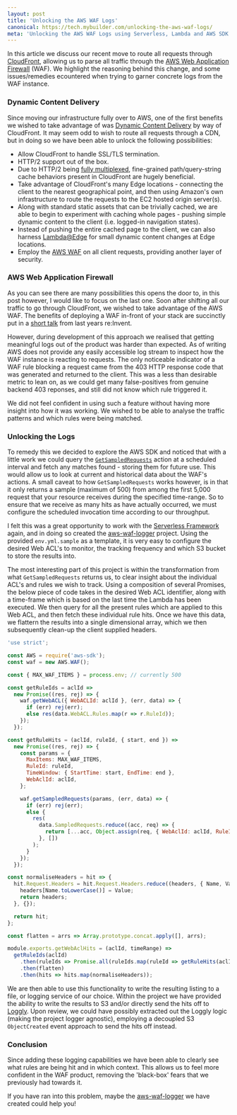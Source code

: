 ```yaml
---
layout: post
title: 'Unlocking the AWS WAF Logs'
canonical: https://tech.mybuilder.com/unlocking-the-aws-waf-logs/
meta: 'Unlocking the AWS WAF Logs using Serverless, Lambda and AWS SDK'
---
```


In this article we discuss our recent move to route all requests through [CloudFront](https://aws.amazon.com/cloudfront/), allowing us to parse all traffic through the [AWS Web Application Firewall](https://aws.amazon.com/waf/) (WAF).
We highlight the reasoning behind this change, and some issues/remedies ecountered when trying to garner concrete logs from the WAF instance.

<!--more-->

### Dynamic Content Delivery

Since moving our infrastructure fully over to AWS, one of the first benefits we wished to take advantage of was [Dynamic Content Delivery](https://aws.amazon.com/cloudfront/dynamic-content/) by way of CloudFront.
It may seem odd to wish to route all requests through a CDN, but in doing so we have been able to unlock the following possibilities:

- Allow CloudFront to handle SSL/TLS termination.
- HTTP/2 support out of the box.
- Due to HTTP/2 being [fully multiplexed](http://qnimate.com/what-is-multiplexing-in-http2/), fine-grained path/query-string cache behaviors present in CloudFront are hugely beneficial.
- Take advantage of CloudFront's many Edge locations - connecting the client to the nearest geographical point, and then using Amazon's own infrastructure to route the requests to the EC2 hosted origin server(s).
- Along with standard static assets that can be trivially cached, we are able to begin to experiment with caching whole pages - pushing simple dynamic content to the client (i.e. logged-in navigation states).
- Instead of pushing the entire cached page to the client, we can also harness [Lambda@Edge](https://aws.amazon.com/lambda/edge/) for small dynamic content changes at Edge locations.
- Employ the [AWS WAF](https://aws.amazon.com/waf/) on all client requests, providing another layer of security.

### AWS Web Application Firewall

As you can see there are many possibilities this opens the door to, in this post however, I would like to focus on the last one.
Soon after shifting all our traffic to go through CloudFront, we wished to take advantage of the AWS WAF.
The benefits of deploying a WAF in-front of your stack are succinctly put in a [short talk](https://www.youtube.com/watch?v=4liTK5MrTNo) from last years re:Invent.

However, during development of this approach we realised that getting meaningful logs out of the product was harder than expected.
As of writing AWS does not provide any easily accessible log stream to inspect how the WAF instance is reacting to requests.
The only noticeable indicator of a WAF rule blocking a request came from the 403 HTTP response code that was generated and returned to the client.
This was a less than desirable metric to lean on, as we could get many false-positives from genuine backend 403 reponses, and still did not know which rule triggered it.

We did not feel confident in using such a feature without having more insight into how it was working.
We wished to be able to analyse the traffic patterns and which rules were being matched.

### Unlocking the Logs

To remedy this we decided to explore the AWS SDK and noticed that with a little work we could query the [`GetSampledRequests`](http://docs.aws.amazon.com/waf/latest/APIReference/API_GetSampledRequests.html) action at a scheduled interval and fetch any matches found - storing them for future use.
This would allow us to look at current and historical data about the WAF's actions.
A small caveat to how `GetSampledRequests` works however, is in that it only returns a sample (maximum of 500) from among the first 5,000 request that your resource receives during the specified time-range.
So to ensure that we receive as many hits as have actually occurred, we must configure the scheduled invocation time according to our throughput.

I felt this was a great opportunity to work with the [Serverless Framework](https://serverless.com/) again, and in doing so created the [aws-waf-logger](https://github.com/mybuilder/aws-waf-logger) project.
Using the provided `env.yml.sample` as a template, it is very easy to configure the desired Web ACL's to monitor, the tracking frequency and which S3 bucket to store the results into.

The most interesting part of this project is within the transformation from what `GetSampledRequests` returns us, to clear insight about the individual ACL's and rules we wish to track.
Using a composition of several Promises, the below piece of code takes in the desired Web ACL identifier, along with a time-frame which is based on the last time the Lambda has been executed.
We then query for all the present rules which are applied to this Web ACL, and then fetch these individual rule hits.
Once we have this data, we flattern the results into a single dimensional array, which we then subsequently clean-up the client supplied headers.

```js
'use strict';

const AWS = require('aws-sdk');
const waf = new AWS.WAF();

const { MAX_WAF_ITEMS } = process.env; // currently 500

const getRuleIds = aclId =>
  new Promise((res, rej) => {
    waf.getWebACL({ WebACLId: aclId }, (err, data) => {
      if (err) rej(err);
      else res(data.WebACL.Rules.map(r => r.RuleId));
    });
  });

const getRuleHits = (aclId, ruleId, { start, end }) =>
  new Promise((res, rej) => {
    const params = {
      MaxItems: MAX_WAF_ITEMS,
      RuleId: ruleId,
      TimeWindow: { StartTime: start, EndTime: end },
      WebAclId: aclId,
    };

    waf.getSampledRequests(params, (err, data) => {
      if (err) rej(err);
      else {
        res(
          data.SampledRequests.reduce((acc, req) => {
            return [...acc, Object.assign(req, { WebAclId: aclId, RuleId: ruleId })];
          }, [])
        );
      }
    });
  });

const normaliseHeaders = hit => {
  hit.Request.Headers = hit.Request.Headers.reduce((headers, { Name, Value }) => {
    headers[Name.toLowerCase()] = Value;
    return headers;
  }, {});

  return hit;
};

const flatten = arrs => Array.prototype.concat.apply([], arrs);

module.exports.getWebAclHits = (aclId, timeRange) =>
  getRuleIds(aclId)
    .then(ruleIds => Promise.all(ruleIds.map(ruleId => getRuleHits(aclId, ruleId, timeRange))))
    .then(flatten)
    .then(hits => hits.map(normaliseHeaders));
```

We are then able to use this functionality to write the resulting listing to a file, or logging service of our choice.
Within the project we have provided the ability to write the results to S3 and/or directly send the hits off to [Loggly](https://www.loggly.com/).
Upon review, we could have possibly extracted out the Loggly logic (making the project logger agnostic), employing a decoupled S3 `ObjectCreated` event approach to send the hits off instead.

### Conclusion

Since adding these logging capabilities we have been able to clearly see what rules are being hit and in which context.
This allows us to feel more confident in the WAF product, removing the 'black-box' fears that we previously had towards it.

If you have ran into this problem, maybe the [aws-waf-logger](https://github.com/mybuilder/aws-waf-logger) we have created could help you!
